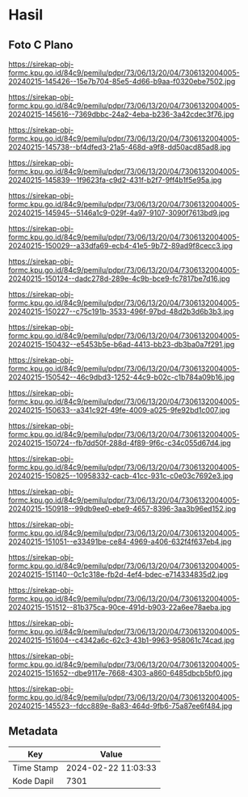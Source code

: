 # Hasil

## Foto C Plano

https://sirekap-obj-formc.kpu.go.id/84c9/pemilu/pdpr/73/06/13/20/04/7306132004005-20240215-145426--15e7b704-85e5-4d66-b9aa-f0320ebe7502.jpg

https://sirekap-obj-formc.kpu.go.id/84c9/pemilu/pdpr/73/06/13/20/04/7306132004005-20240215-145616--7369dbbc-24a2-4eba-b236-3a42cdec3f76.jpg

https://sirekap-obj-formc.kpu.go.id/84c9/pemilu/pdpr/73/06/13/20/04/7306132004005-20240215-145738--bf4dfed3-21a5-468d-a9f8-dd50acd85ad8.jpg

https://sirekap-obj-formc.kpu.go.id/84c9/pemilu/pdpr/73/06/13/20/04/7306132004005-20240215-145839--1f9623fa-c9d2-431f-b2f7-9ff4b1f5e95a.jpg

https://sirekap-obj-formc.kpu.go.id/84c9/pemilu/pdpr/73/06/13/20/04/7306132004005-20240215-145945--5146a1c9-029f-4a97-9107-3090f7613bd9.jpg

https://sirekap-obj-formc.kpu.go.id/84c9/pemilu/pdpr/73/06/13/20/04/7306132004005-20240215-150029--a33dfa69-ecb4-41e5-9b72-89ad9f8cecc3.jpg

https://sirekap-obj-formc.kpu.go.id/84c9/pemilu/pdpr/73/06/13/20/04/7306132004005-20240215-150124--dadc278d-289e-4c9b-bce9-fc7817be7d16.jpg

https://sirekap-obj-formc.kpu.go.id/84c9/pemilu/pdpr/73/06/13/20/04/7306132004005-20240215-150227--c75c191b-3533-496f-97bd-48d2b3d6b3b3.jpg

https://sirekap-obj-formc.kpu.go.id/84c9/pemilu/pdpr/73/06/13/20/04/7306132004005-20240215-150432--e5453b5e-b6ad-4413-bb23-db3ba0a7f291.jpg

https://sirekap-obj-formc.kpu.go.id/84c9/pemilu/pdpr/73/06/13/20/04/7306132004005-20240215-150542--46c9dbd3-1252-44c9-b02c-c1b784a09b16.jpg

https://sirekap-obj-formc.kpu.go.id/84c9/pemilu/pdpr/73/06/13/20/04/7306132004005-20240215-150633--a341c92f-49fe-4009-a025-9fe92bd1c007.jpg

https://sirekap-obj-formc.kpu.go.id/84c9/pemilu/pdpr/73/06/13/20/04/7306132004005-20240215-150724--fb7dd50f-288d-4f89-9f6c-c34c055d67d4.jpg

https://sirekap-obj-formc.kpu.go.id/84c9/pemilu/pdpr/73/06/13/20/04/7306132004005-20240215-150825--10958332-cacb-41cc-931c-c0e03c7692e3.jpg

https://sirekap-obj-formc.kpu.go.id/84c9/pemilu/pdpr/73/06/13/20/04/7306132004005-20240215-150918--99db9ee0-ebe9-4657-8396-3aa3b96ed152.jpg

https://sirekap-obj-formc.kpu.go.id/84c9/pemilu/pdpr/73/06/13/20/04/7306132004005-20240215-151051--e33491be-ce84-4969-a406-632f4f637eb4.jpg

https://sirekap-obj-formc.kpu.go.id/84c9/pemilu/pdpr/73/06/13/20/04/7306132004005-20240215-151140--0c1c318e-fb2d-4ef4-bdec-e714334835d2.jpg

https://sirekap-obj-formc.kpu.go.id/84c9/pemilu/pdpr/73/06/13/20/04/7306132004005-20240215-151512--81b375ca-90ce-491d-b903-22a6ee78aeba.jpg

https://sirekap-obj-formc.kpu.go.id/84c9/pemilu/pdpr/73/06/13/20/04/7306132004005-20240215-151604--c4342a6c-62c3-43b1-9963-958061c74cad.jpg

https://sirekap-obj-formc.kpu.go.id/84c9/pemilu/pdpr/73/06/13/20/04/7306132004005-20240215-151652--dbe9117e-7668-4303-a860-6485dbcb5bf0.jpg

https://sirekap-obj-formc.kpu.go.id/84c9/pemilu/pdpr/73/06/13/20/04/7306132004005-20240215-145523--fdcc889e-8a83-464d-9fb6-75a87ee6f484.jpg


## Metadata

| Key        | Value               |
| ---------- | ------------------- |
| Time Stamp | 2024-02-22 11:03:33 |
| Kode Dapil | 7301                |



